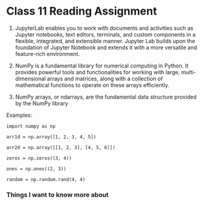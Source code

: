 # Class 11 Reading Assignment

1. JupyterLab enables you to work with documents and activities such as Jupyter notebooks, text editors, terminals, and custom components in a flexible, integrated, and extensible manner. Jupyter Lab builds upon the foundation of Jupyter Notebook and extends it with a more versatile and feature-rich environment.

2. NumPy is a fundamental library for numerical computing in Python. It provides powerful tools and functionalities for working with large, multi-dimensional arrays and matrices, along with a collection of mathematical functions to operate on these arrays efficiently. 

3. NumPy arrays, or ndarrays, are the fundamental data structure provided by the NumPy library

Examples:

```
import numpy as np

arr1d = np.array([1, 2, 3, 4, 5])

arr2d = np.array([[1, 2, 3], [4, 5, 6]])

zeros = np.zeros((3, 4))

ones = np.ones((2, 3))

random = np.random.rand(4, 4)
```

### Things I want to know more about